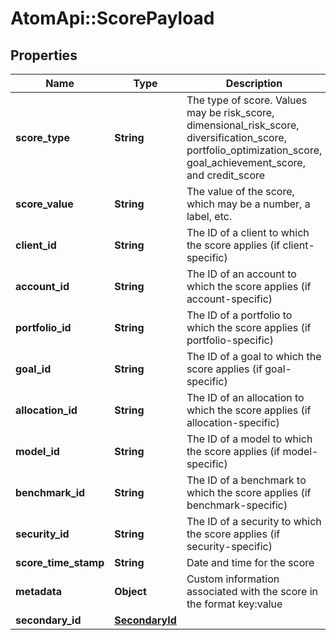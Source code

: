 # AtomApi::ScorePayload

## Properties
Name | Type | Description | Notes
------------ | ------------- | ------------- | -------------
**score_type** | **String** | The type of score. Values may be risk_score, dimensional_risk_score, diversification_score, portfolio_optimization_score, goal_achievement_score, and credit_score | 
**score_value** | **String** | The value of the score, which may be a number, a label, etc. | 
**client_id** | **String** | The ID of a client to which the score applies (if client-specific) | [optional] 
**account_id** | **String** | The ID of an account to which the score applies (if account-specific) | [optional] 
**portfolio_id** | **String** | The ID of a portfolio to which the score applies (if portfolio-specific) | [optional] 
**goal_id** | **String** | The ID of a goal to which the score applies (if goal-specific) | [optional] 
**allocation_id** | **String** | The ID of an allocation to which the score applies (if allocation-specific) | [optional] 
**model_id** | **String** | The ID of a model to which the score applies (if model-specific) | [optional] 
**benchmark_id** | **String** | The ID of a benchmark to which the score applies (if benchmark-specific) | [optional] 
**security_id** | **String** | The ID of a security to which the score applies (if security-specific) | [optional] 
**score_time_stamp** | **String** | Date and time for the score | [optional] 
**metadata** | **Object** | Custom information associated with the score in the format key:value | [optional] 
**secondary_id** | [**SecondaryId**](SecondaryId.md) |  | [optional] 


